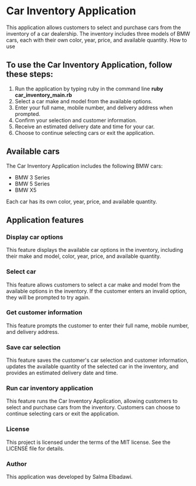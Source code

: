 <h1>Car Inventory Application</h1>

This application allows customers to select and purchase cars from the inventory of a car dealership. The inventory includes three models of BMW cars, each with their own color, year, price, and available quantity.
How to use

<h2>To use the Car Inventory Application, follow these steps:</h2>

<ol>
    <li>Run the application by typing ruby in the command line <strong>ruby car_inventory_main.rb</strong></li>
    <li>Select a car make and model from the available options.</li>
    <li>Enter your full name, mobile number, and delivery address when prompted.</li>
    <li>Confirm your selection and customer information.</li>
    <li>Receive an estimated delivery date and time for your car.</li>
    <li>Choose to continue selecting cars or exit the application.</li>
</ol>

<h2>Available cars</h2>

The Car Inventory Application includes the following BMW cars:
<ul>
    <li>BMW 3 Series</li>
    <li>BMW 5 Series</li>
    <li>BMW X5</li>
</ul>
Each car has its own color, year, price, and available quantity.

<h2>Application features</h2>
<h3>Display car options</h3>

This feature displays the available car options in the inventory, including their make and model, color, year, price, and available quantity.

<h3>Select car</h3>

This feature allows customers to select a car make and model from the available options in the inventory. If the customer enters an invalid option, they will be prompted to try again.

<h3>Get customer information</h3>

This feature prompts the customer to enter their full name, mobile number, and delivery address.

<h3>Save car selection</h3>

This feature saves the customer's car selection and customer information, updates the available quantity of the selected car in the inventory, and provides an estimated delivery date and time.

<h3>Run car inventory application</h3>

This feature runs the Car Inventory Application, allowing customers to select and purchase cars from the inventory. Customers can choose to continue selecting cars or exit the application.

<h3>License</h3>

This project is licensed under the terms of the MIT license. See the LICENSE file for details.

<h3>Author</h3>

This application was developed by Salma Elbadawi.